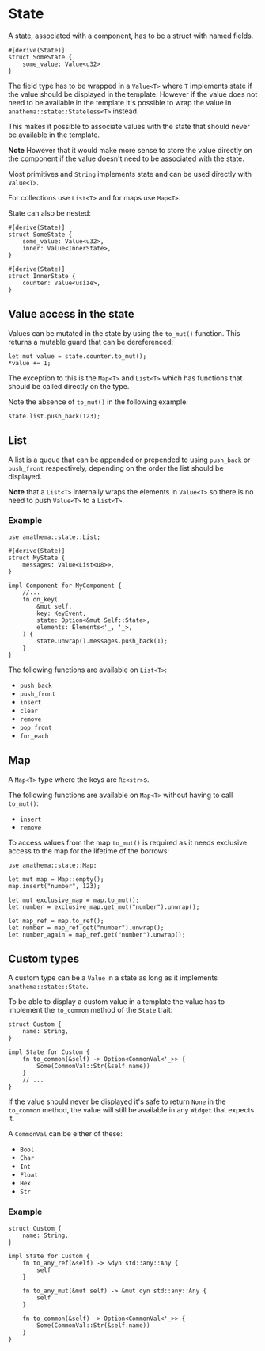 # State

A state, associated with a component, has to be a struct with named fields.

```rust,ignore
#[derive(State)]
struct SomeState {
    some_value: Value<u32>
}
```

The field type has to be wrapped in a `Value<T>` where `T` implements state if
the value should be displayed in the template.
However if the value does not need to be available in the template it's possible
to wrap the value in `anathema::state::Stateless<T>` instead.

This makes it possible to associate values with the state that should never be
available in the template.

**Note** However that it would make more sense to store the value directly on
the component if the value doesn't need to be associated with the state.

Most primitives and `String` implements state and can be used directly with
`Value<T>`.

For collections use `List<T>` and for maps use `Map<T>`.

State can also be nested:

```rust,ignore
#[derive(State)]
struct SomeState {
    some_value: Value<u32>,
    inner: Value<InnerState>,
}

#[derive(State)]
struct InnerState {
    counter: Value<usize>,
}
```

## Value access in the state

Values can be mutated in the state by using the `to_mut()` function.
This returns a mutable guard that can be dereferenced:

```rust,ignore
let mut value = state.counter.to_mut();
*value += 1;
```

The exception to this is the `Map<T>` and `List<T>` which has functions that
should be called directly on the type. 

Note the absence of `to_mut()` in the following example:

```rust,ignore
state.list.push_back(123);
```

## List

A list is a queue that can be appended or prepended to using `push_back` or
`push_front` respectively, depending on the order the list should be displayed.

**Note** that a `List<T>` internally wraps the elements in `Value<T>` so there
is no need to push `Value<T>` to a `List<T>`.

### Example

```rust,ignore
use anathema::state::List;

#[derive(State)]
struct MyState {
    messages: Value<List<u8>>,
}

impl Component for MyComponent {
    //...
    fn on_key(
        &mut self,
        key: KeyEvent,
        state: Option<&mut Self::State>,
        elements: Elements<'_, '_>,
    ) { 
        state.unwrap().messages.push_back(1);
    }
}
```

The following functions are available on `List<T>`:

* `push_back`
* `push_front`
* `insert`
* `clear`
* `remove`
* `pop_front`
* `for_each`

## Map

A `Map<T>` type where the keys are `Rc<str>`s.

The following functions are available on `Map<T>` without having to call
`to_mut()`:

* `insert`
* `remove`

To access values from the map `to_mut()` is required as it needs exclusive access
to the map for the lifetime of the borrows:

```rust,ignore
use anathema::state::Map;

let mut map = Map::empty();
map.insert("number", 123);

let mut exclusive_map = map.to_mut();
let number = exclusive_map.get_mut("number").unwrap();

let map_ref = map.to_ref();
let number = map_ref.get("number").unwrap();
let number_again = map_ref.get("number").unwrap();
```

## Custom types

A custom type can be a `Value` in a state as long as it implements `anathema::state::State`.

To be able to display a custom value in a template the value has to implement
the `to_common` method of the `State` trait:

```rust, ignore
struct Custom {
    name: String,
}

impl State for Custom {
    fn to_common(&self) -> Option<CommonVal<'_>> {
        Some(CommonVal::Str(&self.name))
    }
    // ...
}
```

If the value should never be displayed it's safe to return `None` in the
`to_common` method, the value will still be available in any `Widget` that
expects it.

A `CommonVal` can be either of these:

* `Bool`
* `Char`
* `Int`
* `Float`
* `Hex`
* `Str`

### Example

```rust,ignore
struct Custom {
    name: String,
}

impl State for Custom {
    fn to_any_ref(&self) -> &dyn std::any::Any {
        self
    }

    fn to_any_mut(&mut self) -> &mut dyn std::any::Any {
        self
    }

    fn to_common(&self) -> Option<CommonVal<'_>> {
        Some(CommonVal::Str(&self.name))
    }
}
```
